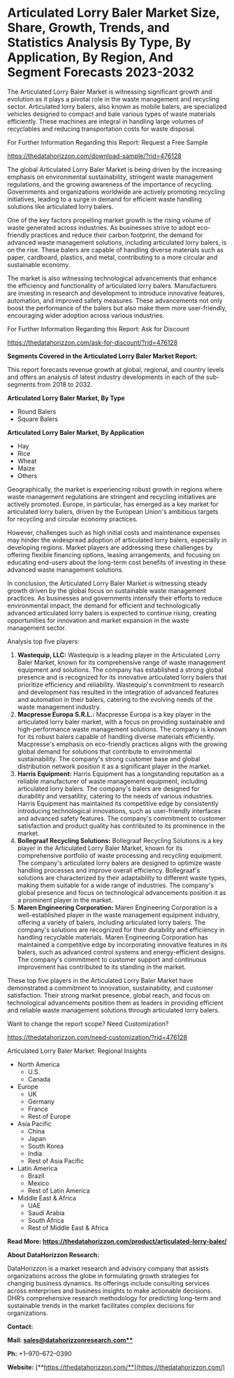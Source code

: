 ﻿# **Articulated Lorry Baler Market Size, Share, Growth, Trends, and Statistics Analysis By Type, By Application, By Region, And Segment Forecasts 2023-2032**

The Articulated Lorry Baler Market is witnessing significant growth and evolution as it plays a pivotal role in the waste management and recycling sector. Articulated lorry balers, also known as mobile balers, are specialized vehicles designed to compact and bale various types of waste materials efficiently. These machines are integral in handling large volumes of recyclables and reducing transportation costs for waste disposal.

For Further Information Regarding this Report: Request a Free Sample

<https://thedatahorizzon.com/download-sample/?rid=476128>

The global Articulated Lorry Baler Market is being driven by the increasing emphasis on environmental sustainability, stringent waste management regulations, and the growing awareness of the importance of recycling. Governments and organizations worldwide are actively promoting recycling initiatives, leading to a surge in demand for efficient waste handling solutions like articulated lorry balers.

One of the key factors propelling market growth is the rising volume of waste generated across industries. As businesses strive to adopt eco-friendly practices and reduce their carbon footprint, the demand for advanced waste management solutions, including articulated lorry balers, is on the rise. These balers are capable of handling diverse materials such as paper, cardboard, plastics, and metal, contributing to a more circular and sustainable economy.

The market is also witnessing technological advancements that enhance the efficiency and functionality of articulated lorry balers. Manufacturers are investing in research and development to introduce innovative features, automation, and improved safety measures. These advancements not only boost the performance of the balers but also make them more user-friendly, encouraging wider adoption across various industries.

For Further Information Regarding this Report: Ask for Discount

<https://thedatahorizzon.com/ask-for-discount/?rid=476128>

**Segments Covered in the Articulated Lorry Baler Market Report:**

This report forecasts revenue growth at global, regional, and country levels and offers an analysis of latest industry developments in each of the sub-segments from 2018 to 2032.

**Articulated Lorry Baler Market, By Type**

- Round Balers
- Square Balers

**Articulated Lorry Baler Market, By Application**

- Hay
- Rice
- Wheat
- Maize
- Others

Geographically, the market is experiencing robust growth in regions where waste management regulations are stringent and recycling initiatives are actively promoted. Europe, in particular, has emerged as a key market for articulated lorry balers, driven by the European Union's ambitious targets for recycling and circular economy practices.

However, challenges such as high initial costs and maintenance expenses may hinder the widespread adoption of articulated lorry balers, especially in developing regions. Market players are addressing these challenges by offering flexible financing options, leasing arrangements, and focusing on educating end-users about the long-term cost benefits of investing in these advanced waste management solutions.

In conclusion, the Articulated Lorry Baler Market is witnessing steady growth driven by the global focus on sustainable waste management practices. As businesses and governments intensify their efforts to reduce environmental impact, the demand for efficient and technologically advanced articulated lorry balers is expected to continue rising, creating opportunities for innovation and market expansion in the waste management sector.

Analysis top five players:

1. **Wastequip, LLC:** Wastequip is a leading player in the Articulated Lorry Baler Market, known for its comprehensive range of waste management equipment and solutions. The company has established a strong global presence and is recognized for its innovative articulated lorry balers that prioritize efficiency and reliability. Wastequip's commitment to research and development has resulted in the integration of advanced features and automation in their balers, catering to the evolving needs of the waste management industry.
1. **Macpresse Europa S.R.L.:** Macpresse Europa is a key player in the articulated lorry baler market, with a focus on providing sustainable and high-performance waste management solutions. The company is known for its robust balers capable of handling diverse materials efficiently. Macpresse's emphasis on eco-friendly practices aligns with the growing global demand for solutions that contribute to environmental sustainability. The company's strong customer base and global distribution network position it as a significant player in the market.
1. **Harris Equipment:** Harris Equipment has a longstanding reputation as a reliable manufacturer of waste management equipment, including articulated lorry balers. The company's balers are designed for durability and versatility, catering to the needs of various industries. Harris Equipment has maintained its competitive edge by consistently introducing technological innovations, such as user-friendly interfaces and advanced safety features. The company's commitment to customer satisfaction and product quality has contributed to its prominence in the market.
1. **Bollegraaf Recycling Solutions:** Bollegraaf Recycling Solutions is a key player in the Articulated Lorry Baler Market, known for its comprehensive portfolio of waste processing and recycling equipment. The company's articulated lorry balers are designed to optimize waste handling processes and improve overall efficiency. Bollegraaf's solutions are characterized by their adaptability to different waste types, making them suitable for a wide range of industries. The company's global presence and focus on technological advancements position it as a prominent player in the market.
1. **Maren Engineering Corporation:** Maren Engineering Corporation is a well-established player in the waste management equipment industry, offering a variety of balers, including articulated lorry balers. The company's solutions are recognized for their durability and efficiency in handling recyclable materials. Maren Engineering Corporation has maintained a competitive edge by incorporating innovative features in its balers, such as advanced control systems and energy-efficient designs. The company's commitment to customer support and continuous improvement has contributed to its standing in the market.

These top five players in the Articulated Lorry Baler Market have demonstrated a commitment to innovation, sustainability, and customer satisfaction. Their strong market presence, global reach, and focus on technological advancements position them as leaders in providing efficient and reliable waste management solutions through articulated lorry balers.



Want to change the report scope? Need Customization?

<https://thedatahorizzon.com/need-customization/?rid=476128>

Articulated Lorry Baler Market: Regional Insights

- North America
  - U.S.
  - Canada
- Europe
  - UK
  - Germany
  - France
  - Rest of Europe
- Asia Pacific
  - China
  - Japan
  - South Korea
  - India
  - Rest of Asia Pacific
- Latin America
  - Brazil
  - Mexico
  - Rest of Latin America
- Middle East & Africa
  - UAE
  - Saudi Arabia
  - South Africa
  - Rest of Middle East & Africa

**Read More: https://thedatahorizzon.com/product/articulated-lorry-baler/**

**About DataHorizzon Research:**

DataHorizzon is a market research and advisory company that assists organizations across the globe in formulating growth strategies for changing business dynamics. Its offerings include consulting services across enterprises and business insights to make actionable decisions. DHR’s comprehensive research methodology for predicting long-term and sustainable trends in the market facilitates complex decisions for organizations.

**Contact:**

**Mail: [sales@datahorizzonresearch.com**](mailto:sales@datahorizzonresearch.com)**

**Ph:** +1–970–672–0390

**Website:** [**https://thedatahorizzon.com/**](https://thedatahorizzon.com/)


